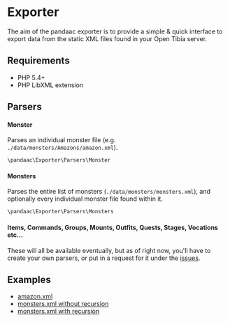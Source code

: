 # Exporter
The aim of the pandaac exporter is to provide a simple & quick interface to export data from the static XML files found in your Open Tibia server.

## Requirements
* PHP 5.4+
* PHP LibXML extension

## Parsers
#### Monster
Parses an individual monster file (e.g. `./data/monsters/Amazons/amazon.xml`).
```php
\pandaac\Exporter\Parsers\Monster
```

#### Monsters
Parses the entire list of monsters (`./data/monsters/monsters.xml`), and optionally every individual monster file found within it.
```php
\pandaac\Exporter\Parsers\Monsters
```
#### Items, Commands, Groups, Mounts, Outfits, Quests, Stages, Vocations etc...
These will all be available eventually, but as of right now, you'll have to create your own parsers, or put in a request for it under the [issues](https://github.com/pandaac/exporter/issues).

## Examples
* [amazon.xml](https://github.com/pandaac/exporter/wiki/Example:-amazon.xml)
* [monsters.xml without recursion](https://github.com/pandaac/exporter/wiki/Example:-monsters.xml-(without-recursion))
* [monsters.xml with recursion](https://github.com/pandaac/exporter/wiki/Example:-monsters.xml-(with-recursion))
